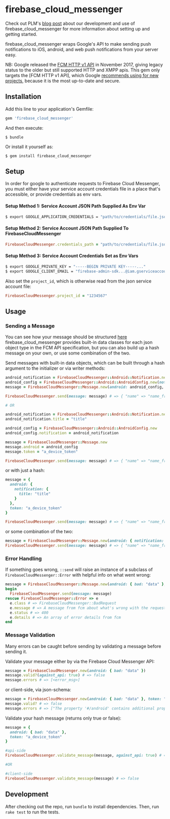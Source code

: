 # firebase_cloud_messenger

Check out PLM's [blog post](http://tech.patientslikeme.com/2017/12/07/firebase-cloud-messenger.html)
about our development and use of firebase_cloud_messenger for more information about setting up and
getting started.

firebase_cloud_messenger wraps Google's API to make sending push notifications to iOS, android, and
web push notifications from your server easy.

NB: Google released the [FCM HTTP v1 API](https://firebase.google.com/docs/reference/fcm/rest/v1/projects.messages)
in November 2017, giving legacy status to the older but still supported HTTP and XMPP apis.
This gem only targets the [FCM HTTP v1 API], which Google [recommends using for new projects](https://firebase.google.com/docs/cloud-messaging/server),
because it is the most up-to-date and secure.

## Installation

Add this line to your application's Gemfile:

```ruby
gem 'firebase_cloud_messenger'
```

And then execute:

    $ bundle

Or install it yourself as:

    $ gem install firebase_cloud_messenger

## Setup
In order for google to authenticate requests to Firebase Cloud Messenger, you must either have your
service account credentials file in a place that's accessible, or provide credentials as env vars.

#### Setup Method 1: Service Account JSON Path Supplied As Env Var
```bash
$ export GOOGLE_APPLICATION_CREDENTIALS = "path/to/credentials/file.json"`
```

#### Setup Method 2: Service Account JSON Path Supplied To FirebaseCloudMessenger
```ruby
FirebaseCloudMessenger.credentials_path = "path/to/credentials/file.json"
```

#### Setup Method 3: Service Account Credentials Set as Env Vars
``` bash
$ export GOOGLE_PRIVATE_KEY = "-----BEGIN PRIVATE KEY-----..."
$ export GOOGLE_CLIENT_EMAIL = "firebase-admin-sdk...@iam.gserviceaccount.com"
```
Also set the `project_id`, which is otherwise read from the json service account file:

```ruby
FirebaseCloudMessenger.project_id = "1234567"
```

## Usage

### Sending a Message

You can see how your message should be structured [here](https://firebase.google.com/docs/reference/fcm/rest/v1/projects.messages)
firebase_cloud_messenger provides built-in data classes for each json object type in the FCM API
specification, but you can also build up a hash message on your own, or use some combination of the
two.

Send messages with built-in data objects, which can be built through a hash argument to the
initializer or via writer methods:
```ruby
android_notification = FirebaseCloudMessenger::Android::Notification.new(title: "title")
android_config = FirebaseCloudMessenger::Android::AndroidConfig.new(notification: android_notification)
message = FirebaseCloudMessenger::Message.new(android: android_config, token "a_device_token")

FirebaseCloudMessenger.send(message: message) # => { "name" => "name_from_fcm" }

# OR

android_notification = FirebaseCloudMessenger::Android::Notification.new
android_notification.title = "title"

android_config = FirebaseCloudMessenger::Android::AndroidConfig.new
android_config.notification = android_notification

message = FirebaseCloudMessenger::Message.new
message.android = android_config
message.token = "a_device_token"

FirebaseCloudMessenger.send(message: message) # => { "name" => "name_from_fcm" }
```

or with just a hash:

```ruby
message = {
  android: {
    notification: {
      title: "title"
    }
  },
  token: "a_device_token"
}

FirebaseCloudMessenger.send(message: message) # => { "name" => "name_from_fcm" }
```

or some combination of the two:

```ruby
message = FirebaseCloudMessenger::Message.new(android: { notification: { title: "title" }, token: "a_device_token" })
FirebaseCloudMessenger.send(message: message) # => { "name" => "name_from_fcm" }
```

### Error Handling

If something goes wrong, `::send` will raise an instance of a subclass of `FirebaseCloudMessenger::Error` with
helpful info on what went wrong:
```ruby
message = FirebaseCloudMessenger::Message.new(android: { bad: "data" }, token: "a_device_token"})
begin
  FirebaseCloudMessenger.send(message: message)
rescue FirebaseCloudMessenger::Error => e
  e.class # => FirebaseCloudMessenger::BadRequest
  e.message # => A message from fcm about what's wrong with the request
  e.status # => 400
  e.details # => An array of error details from fcm
end
```

### Message Validation

Many errors can be caught before sending by validating a message before sending it.

Validate your message either by via the Firebase Cloud Messenger API:
```ruby
message = FirebaseCloudMessenger.new(android: { bad: "data" })
message.valid?(against_api: true) # => false
message.errors # => [<error_msg>]
```

or client-side, via json-schema:
```ruby
message = FirebaseCloudMessenger.new(android: { bad: "data" }, token: "a_device_token")
message.valid? # => false
message.errors # => ["The property '#/android' contains additional properties [\"bad\"] outside of the schema when none are allowed in schema..."]
```

Validate your hash message (returns only true or false):
```ruby
message = {
  android: { bad: "data" },
  token: "a_device_token"
}

#api-side
FirebaseCloudMessenger.validate_message(message, against_api: true) # => false

#OR

#client-side
FirebaseCloudMessenger.validate_message(message) # => false

```


## Development

After checking out the repo, run `bundle` to install dependencies. Then, run `rake test` to run the tests.
